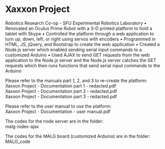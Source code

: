 # Xaxxon Project

Robotics Research Co-op - SFU Experimental Robotics Laboratory
• Renovated an Oculus Prime Robot with a 3-D printed platform to hold a tablet with Skype
• Controlled the platform through a web application to turn up, down, left, or right using servos with encoders
• Programmed in HTML, JS, jQuery, and Bootstrap to create the web application
• Created a Node.js server which enabled sending serial input commands to a customized Arduino
• Used AJAX to send GET requests from the web application to the Node.js server and the Node.js server
catches the GET requests which then runs functions that send serial input commands to the Arduino

Please refer to the manuals part 1, 2, and 3 to re-create the platform:  
	Xaxxon Project - Documentation part 1 - redacted.pdf  
	Xaxxon Project - Documentation part 2 - redacted.pdf  
	Xaxxon Project - Documentation part 3 - redacted.pdf  
  
Please refer to the user manual to use the platform:    
	Xaxxon Project - Documentation - user manual.pdf  
  
The codes for the node server are in the folder:  
	malg-index-ajax  
  
The codes for the MALG board (customized Arduino) are in the folder:  
	MALG_code  



